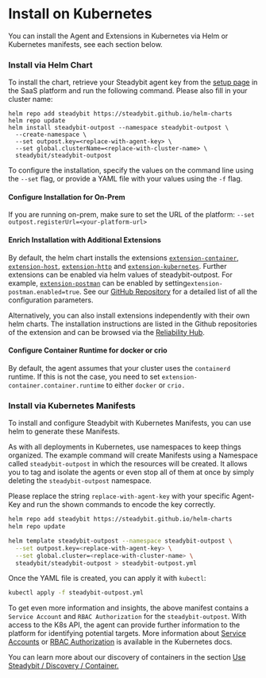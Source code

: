 # Install on Kubernetes

You can install the Agent and Extensions in Kubernetes via Helm or Kubernetes manifests, see each section below.

### Install via Helm Chart

To install the chart, retrieve your Steadybit agent key from the [setup page](https://platform.steadybit.com/settings/agents/setup) in the SaaS platform and run the following command. Please also fill in your cluster name:

```shell
helm repo add steadybit https://steadybit.github.io/helm-charts
helm repo update
helm install steadybit-outpost --namespace steadybit-outpost \
  --create-namespace \
  --set outpost.key=<replace-with-agent-key> \
  --set global.clusterName=<replace-with-cluster-name> \
  steadybit/steadybit-outpost
```

To configure the installation, specify the values on the command line using the `--set` flag, or provide a YAML file with your values using the `-f` flag.

#### Configure Installation for On-Prem

If you are running on-prem, make sure to set the URL of the platform:  `--set outpost.registerUrl=<your-platform-url>`

#### Enrich Installation with Additional Extensions

By default, the helm chart installs the extensions [`extension-container`](https://hub.steadybit.com/extension/com.github.steadybit.extension\_container), [`extension-host`](https://hub.steadybit.com/extension/com.github.steadybit.extension\_host), [`extension-http`](https://hub.steadybit.com/extension/com.github.steadybit.extension\_http) and [`extension-kubernetes`](https://hub.steadybit.com/extension/com.github.steadybit.extension\_kubernetes). Further extensions can be enabled via helm values of steadybit-outpost. For example, [`extension-postman`](https://github.com/steadybit/extension-postman) can be enabled by setting`extension-postman.enabled=true`. See our [GitHub Repository](https://github.com/steadybit/helm-charts/tree/main/charts/steadybit-outpost) for a detailed list of all the configuration parameters.

Alternatively, you can also install extensions independently with their own helm charts. The installation instructions are listed in the Github repositories of the extension and can be browsed via the [Reliability Hub](https://hub.steadybit.com/).

#### Configure Container Runtime for docker or crio

By default, the agent assumes that your cluster uses the `containerd` runtime. If this is not the case, you need to set `extension-container.container.runtime` to either `docker` or `crio.`

### Install via Kubernetes Manifests

To install and configure Steadybit with Kubernetes Manifests, you can use helm to generate these Manifests.

As with all deployments in Kubernetes, use namespaces to keep things organized. The example command will create Manifests using a Namespace called `steadybit-outpost` in which the resources will be created. It allows you to tag and isolate the agents or even stop all of them at once by simply deleting the `steadybit-outpost` namespace.

Please replace the string `replace-with-agent-key` with your specific Agent-Key and run the shown commands to encode the key correctly.

```bash
helm repo add steadybit https://steadybit.github.io/helm-charts
helm repo update

helm template steadybit-outpost --namespace steadybit-outpost \
  --set outpost.key=<replace-with-agent-key> \
  --set global.cluster=<replace-with-cluster-name> \
  steadybit/steadybit-outpost > steadybit-outpost.yml
```

Once the YAML file is created, you can apply it with `kubectl`:

```bash
kubectl apply -f steadybit-outpost.yml
```

To get even more information and insights, the above manifest contains a `Service Account` and `RBAC Authorization` for the `steadybit-outpost`. With access to the K8s API, the agent can provide further information to the platform for identifying potential targets. More information about [Service Accounts](https://kubernetes.io/docs/tasks/configure-pod-container/configure-service-account/) or [RBAC Authorization](https://kubernetes.io/docs/reference/access-authn-authz/rbac/) is available in the Kubernetes docs.

You can learn more about our discovery of containers in the section [Use Steadybit / Discovery / Container.](../../use-steadybit/discovery/container.md)
